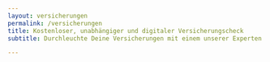 ```yaml
---
layout: versicherungen
permalink: /versicherungen
title: Kostenloser, unabhängiger und digitaler Versicherungscheck 
subtitle: Durchleuchte Deine Versicherungen mit einem unserer Experten in einem unabhängigen und auf Dich zugeschnittenen Versicherungscheck.

---
```


